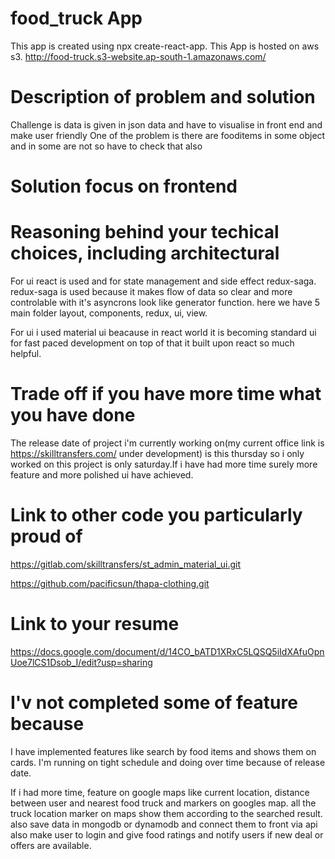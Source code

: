 # food_truck App

This app is created using npx create-react-app.
This App is hosted on aws s3.
http://food-truck.s3-website.ap-south-1.amazonaws.com/

# Description of problem and solution

Challenge is data is given in json data and have to visualise in front end and make user friendly
One of the problem is there are fooditems in some object and in some are not so have to check that also

# Solution focus on frontend

# Reasoning behind your techical choices, including architectural

For ui react is used and for state management and side effect redux-saga.
redux-saga is used because it makes flow of data so clear and more controlable with it's asyncrons look like generator function.
here we have 5 main folder layout, components, redux, ui, view.

For ui i used material ui beacause in react world it is becoming standard ui for fast paced development on top of that it built upon react so much helpful.

# Trade off if you have more time what you have done

The release date of project i'm currently working on(my current office link is https://skilltransfers.com/ under development) is this thursday so i only worked on this project is only saturday.If i have had more time surely more feature and more polished ui have achieved.

# Link to other code you particularly proud of

https://gitlab.com/skilltransfers/st_admin_material_ui.git

https://github.com/pacificsun/thapa-clothing.git

# Link to your resume

https://docs.google.com/document/d/14CO_bATD1XRxC5LQSQ5iIdXAfuOpnUoe7lCS1Dsob_I/edit?usp=sharing

# I'v not completed some of feature because

I have implemented features like search by food items and shows them on cards.
I'm running on tight schedule and doing over time because of release date.

If i had more time, feature on google maps like current location, distance between user and nearest food truck and markers on googles map. all the truck location marker on maps show them according to the searched result.
also save data in mongodb or dynamodb and connect them to front via api also make user to login and give food ratings and notify users if new deal or offers are available.
